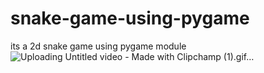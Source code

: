 # snake-game-using-pygame
its a 2d snake game using pygame module 
![Uploading Untitled video - Made with Clipchamp (1).gif…]()
